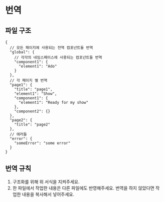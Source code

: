 # 번역

## 파일 구조

```jsonc
{
  // 모든 패이지에 사용되는 전역 컴포넌트들 번역
  "global": {
    // 각각의 네임스페이스에 사용되는 컴포넌트들 번역
    "component1": {
      "element1": "Ado"
    }
  },
  // 각 페이지 별 번역
  "page1": {
    "title": "page1",
    "element1": "Show",
    "component1": {
      "element1": "Ready for my show"
    },
    "component2": {}
  },
  "page2": {
    "title": "page2"
  },
  // 에러들
  "error": {
    "someError": "some error"
  }
}
```

## 번역 규칙

1. 구조화를 위해 위 서식을 지켜주세요.
2. 한 파일에서 작업한 내용은 다른 파일에도 반영해주세요. 번역을 하지 않았다면 작업한 내용을 복사해서 넣어주세요.
